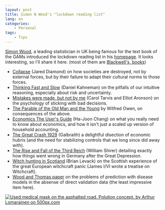 ```yaml
---
layout: post
title: Simon N Wood's "lockdown reading list"
lang: en
categories:
    - Personal
tags:
    - Tips
---
```


[Simon Wood](https://scholar.google.co.uk/citations?user=EskiIyEAAAAJ&hl=en), a leading statistician in UK being famous for the text book of the GAMs introduced the lockdown reading list in his [homepage](https://people.maths.bris.ac.uk/~sw15190/). It looks interesting, so I'll share it here. (most of them are [Blackwell's, books](https://blackwells.co.uk/bookshop/home))

- [Collapse](https://blackwells.co.uk/bookshop/product/Collapse-by-Jared-M-Diamond/9780241958681) (Jared Diamond) on how societies are destroyed, not by external forces, but by their failure to adapt their cultural norms to those forces.
- [Thinking Fast and Slow](https://blackwells.co.uk/bookshop/product/Thinking-Fast-and-Slow-by-Daniel-Kahneman/9780141033570) (Daniel Kahneman) on the pitfalls of our intuitive reasoning, especially about risk and uncertainty.
- [Mistakes were made, but not by me](https://blackwells.co.uk/bookshop/product/Mistakes-Were-Made-But-Not-by-Me-by-Carol-Tavris-Elliot-Aronson/9780544574786) (Carol Tarvis and Elliot Aronson) on the psychology of sticking with bad decisions.
- [The Parable of the Old Man and the Young](https://poets.org/poem/parable-old-man-and-young) by Wilfred Owen, on consequences of the above.
- [Economics The User's Guide](https://blackwells.co.uk/bookshop/product/Economics-by-Ha-Joon-Chang-author/9780718197032) (Ha-Joon Chang) on what you really need to know about economics, and how it isn't just a scaled up version of household accounting.
- [The Great Crash 1929](https://blackwells.co.uk/bookshop/product/The-Great-Crash-1929-by-John-Kenneth-Galbraith/9780141038254) (Galbraith) a delightful disection of economic hubris (and the need for stabilizing controls that we long since did away with).
- [The Rise and Fall of the Third Reich](https://blackwells.co.uk/bookshop/product/The-Rise-and-Fall-of-the-Third-Reich-by-William-L-Shirer-author/9781451651683) (William Shirer) detailing exactly how things went wrong in Germany after the Great Depression.
- [Witch hunting in Scotland](https://blackwells.co.uk/bookshop/product/Witch-Hunting-in-Scotland-by-Brian-P-Levack/9780415399432) (Brian Levack) on the Scottish experience of the great European witchcraft panic (James I/VI wrote a treatise on Witchcraft).
- [Wood and Thomas paper](https://people.maths.bris.ac.uk/~sw15190/WT99.pdf) on the problems of prediction with disease models in the absense of direct validation data (the least impressive item here).

<div class='pixels-photo'>
<a href='https://500px.com/photo/1023232933/Used-medical-mask-on-the-asphalted-road-Polution-concept--by-Arthur-Lomarainen' alt='Used medical mask on the asphalted road. Polution concept.  by Arthur Lomarainen on 500px.com'>
  <img src='https://drscdn.500px.org/photo/1023232933/m%3D900/v2?sig=6fa163cdf4de9e796f0c78bb8608f2cace0ba8849195c687d7b1dbb88177f50c' alt='Used medical mask on the asphalted road. Polution concept.  by Arthur Lomarainen on 500px.com' />
  </a>
  </div>

  <script type='text/javascript' src='https://500px.com/embed.js'></script>
